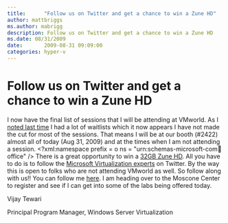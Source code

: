```yaml
---
title:      "Follow us on Twitter and get a chance to win a Zune HD"
author: mattbriggs
ms.author: mabrigg
description: Follow us on Twitter and get a chance to win a Zune HD
ms.date: 08/31/2009
date:       2009-08-31 09:09:00
categories: hyper-v
---
```

# Follow us on Twitter and get a chance to win a Zune HD

I now have the final list of sessions that I will be attending at VMworld. As I [noted last time](https://blogs.technet.com/virtualization/archive/2009/08/26/vmworld-2009-an-oppurtunity-to-meet-our-customers.aspx) I had a lot of waitlists which it now appears I have not made the cut for most of the sessions. That means I will be at our booth (#2422) almost all of today (Aug 31, 2009) and at the times when I am not attending a session. <?xml:namespace prefix = o ns = "urn:schemas-microsoft-com:office:office" />  There is a great opportunity to win a [32GB Zune HD](https://store.microsoft.com/microsoft/Zune-HD-32GB/product/41941DC9). All you have to do is to follow the [Microsoft Virtualization experts](https://events.microsoft.com/en-us/allevents/?language=English&clientTimeZone=1) on Twitter. By the way this is open to folks who are not attending VMworld as well. So follow along with us!! You can follow me [here](https://twitter.com/Vtango).  I am heading over to the Moscone Center to register and see if I can get into some of the labs being offered today. 

Vijay Tewari

Principal Program Manager, Windows Server Virtualization
